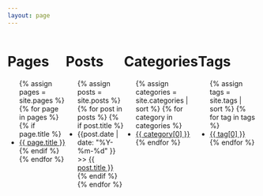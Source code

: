 ```yaml
---
layout: page
---
```


<div style="display: grid; grid-template-columns: 1fr 1fr 1fr 1fr">
    <div>
        <h1>Pages</h1>
        <ul>
        {% assign pages = site.pages %}
        {% for page in pages %}
            {% if page.title %}
            <li>    
                <a href="{{ page.url }}">{{ page.title }}</a>
            </li>
            {% endif %}
        {% endfor %}
        </ul>
    </div>
    <div>
        <h1>Posts</h1>
        <ul>
        {% assign posts = site.posts %}
        {% for post in posts %}
            {% if post.title %}
            <li>    
                {{post.date | date: "%Y-%m-%d" }} &gt;&gt;
                <a href="{{ post.url }}">{{ post.title }}</a>
            </li>
            {% endif %}
        {% endfor %}
        </ul>
    </div>
    <div>
        <h1>Categories</h1>
        <ul>
        {% assign categories = site.categories | sort %}
        {% for category in categories %}
            <li>    
                <a href="/categories/{{ category[0] }}">{{ category[0] }}</a>
            </li>
        {% endfor %}
        </ul>
    </div>
    <div>
        <h1>Tags</h1>
        <ul>
        {% assign tags = site.tags | sort %}
        {% for tag in tags %}
            <li>    
                <a href="/tags/{{ tag[0] }}">{{ tag[0] }}</a>
            </li>
        {% endfor %}
        </ul>
    </div>
</div>
